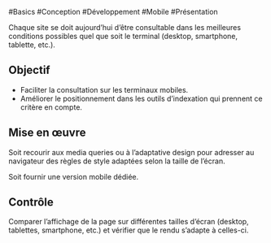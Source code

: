 
#Basics #Conception #Développement #Mobile #Présentation

Chaque site se doit aujourd’hui d’être consultable dans les meilleures conditions possibles quel que soit le terminal (desktop, smartphone, tablette, etc.).

Objectif
--------

*   Faciliter la consultation sur les terminaux mobiles.
*   Améliorer le positionnement dans les outils d’indexation qui prennent ce critère en compte.

Mise en œuvre
-------------

Soit recourir aux media queries ou à l’adaptative design pour adresser au navigateur des règles de style adaptées selon la taille de l’écran.

Soit fournir une version mobile dédiée. 

Contrôle
--------

Comparer l’affichage de la page sur différentes tailles d’écran (desktop, tablettes, smartphone, etc.) et vérifier que le rendu s’adapte à celles-ci.
